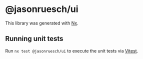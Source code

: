 # @jasonruesch/ui

This library was generated with [Nx](https://nx.dev).

## Running unit tests

Run `nx test @jasonruesch/ui` to execute the unit tests via [Vitest](https://vitest.dev/).
